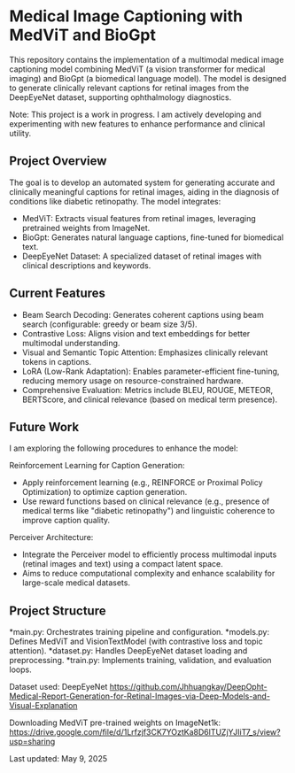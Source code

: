 # Medical Image Captioning with MedViT and BioGpt

This repository contains the implementation of a multimodal medical image captioning model combining MedViT (a vision transformer for medical imaging) and BioGpt (a biomedical language model). The model is designed to generate clinically relevant captions for retinal images from the DeepEyeNet dataset, supporting ophthalmology diagnostics.

Note: This project is a work in progress. I am actively developing and experimenting with new features to enhance performance and clinical utility.

## Project Overview
The goal is to develop an automated system for generating accurate and clinically meaningful captions for retinal images, aiding in the diagnosis of conditions like diabetic retinopathy. The model integrates:

  * MedViT: Extracts visual features from retinal images, leveraging pretrained weights from ImageNet.
  * BioGpt: Generates natural language captions, fine-tuned for biomedical text.
  * DeepEyeNet Dataset: A specialized dataset of retinal images with clinical descriptions and keywords.


## Current Features

  * Beam Search Decoding: Generates coherent captions using beam search (configurable: greedy or beam size 3/5).
  * Contrastive Loss: Aligns vision and text embeddings for better multimodal understanding.
  * Visual and Semantic Topic Attention: Emphasizes clinically relevant tokens in captions.
  * LoRA (Low-Rank Adaptation): Enables parameter-efficient fine-tuning, reducing memory usage on resource-constrained hardware.
  * Comprehensive Evaluation: Metrics include BLEU, ROUGE, METEOR, BERTScore, and clinical relevance (based on medical term presence).

## Future Work
I am exploring the following procedures to enhance the model:

  Reinforcement Learning for Caption Generation:
  - Apply reinforcement learning (e.g., REINFORCE or Proximal Policy Optimization) to optimize caption generation.
  - Use reward functions based on clinical relevance (e.g., presence of medical terms like "diabetic retinopathy") and linguistic coherence to improve caption quality.

  Perceiver Architecture:
  - Integrate the Perceiver model to efficiently process multimodal inputs (retinal images and text) using a compact latent space.
  - Aims to reduce computational complexity and enhance scalability for large-scale medical datasets.

## Project Structure

*main.py: Orchestrates training pipeline and configuration.
*models.py: Defines MedViT and VisionTextModel (with contrastive loss and topic attention).
*dataset.py: Handles DeepEyeNet dataset loading and preprocessing.
*train.py: Implements training, validation, and evaluation loops.


Dataset used: DeepEyeNet https://github.com/Jhhuangkay/DeepOpht-Medical-Report-Generation-for-Retinal-Images-via-Deep-Models-and-Visual-Explanation

Downloading MedViT pre-trained weights on ImageNet1k: https://drive.google.com/file/d/1Lrfzjf3CK7YOztKa8D6lTUZjYJIiT7_s/view?usp=sharing


Last updated: May 9, 2025
